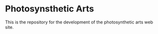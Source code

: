 # Photosynsthetic Arts
This is the repository for the development of the photosynthetic arts web site.
